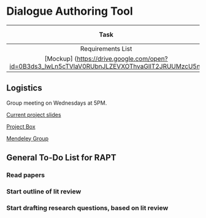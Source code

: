 # Dialogue Authoring Tool
|Task|Due Date|Complete|In-Progress|Not Started|
|:---------:|:---------:|:---------:|:---------:|:---------:|
|Requirements List| | | | |
|[Mockup] (https://drive.google.com/open?id=0B3ds3_lwLn5cTVlaV0RUbnJLZEVXOThvaGlIT2JRUUMzcU5n)| | | | |



## Logistics
Group meeting on Wednesdays at 5PM.

[Current project slides](https://docs.google.com/presentation/d/1quJ2jhKicCUSYnbxKJEueCju1-9yexhnnaAsFyMq8CM/edit?usp=sharing)

[Project Box](https://cmu.box.com/s/bksvdkoy27pxg2k0lm80stzrf0y5pgp6)

[Mendeley Group](https://www.mendeley.com/community/rapt-fall-2017-interns/)

## General To-Do List for RAPT

### Read papers

### Start outline of lit review

### Start drafting research questions, based on lit review
